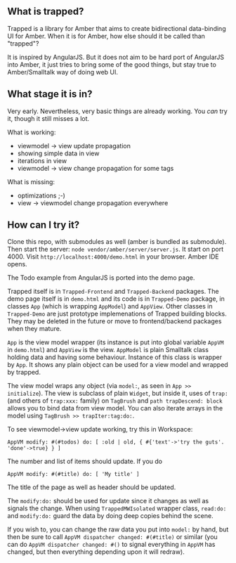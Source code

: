 What is trapped?
----

Trapped is a library for Amber that aims to create bidirectional data-binding UI for Amber.
When it is for Amber, how else should it be called than "trapped"?

It is inspired by AngularJS. But it does not aim to be hard port of AngularJS into Amber,
it just tries to bring some of the good things, but stay true to Amber/Smalltalk way of doing web UI.

What stage it is in?
----

Very early. Nevertheless, very basic things are already working.
You _can_ try it, though it still misses a lot.

What is working:
 - viewmodel -> view update propagation
 - showing simple data in view
 - iterations in view
 - viewmodel -> view change propagation for some tags

What is missing:
 - optimizations ;-)
 - view -> viewmodel change propagation everywhere

How can I try it?
----

Clone this repo, with submodules as well (amber is bundled as submodule).
Then start the server: `node vendor/amber/server/server.js`. It start on port 4000.
Visit `http://localhost:4000/demo.html` in your browser. Amber IDE opens.

The Todo example from AngularJS is ported into the demo page.

Trapped itself is in `Trapped-Frontend` and `Trapped-Backend` packages.
The demo page itself is in `demo.html` and its code is in `Trapped-Demo` package,
in classes `App` (which is wrapping `AppModel`) and `AppView`.
Other classes in `Trapped-Demo` are just prototype implemenations of Trapped
building blocks. They may be deleted in the future or move to frontend/backend packages
when they mature.

`App` is the view model wrapper (its instance is put
into global variable `AppVM` in `demo.html`)
and `AppView` is the view. `AppModel` is plain Smalltalk class
holding data and having some behaviour. Instance of this class
is wrapper by `App`. It shows any plain object can be used
for a view model and wrapped by trapped.

The view model wraps any object (via `model:`, as seen in `App >> initialize`).
The view is subclass of plain `Widget`, but inside it, uses of `trap:`
(and others of  `trap:xxx:` family) on `TagBrush`
and `path trapDescend: block` allows you to bind data from view model.
You can also iterate arrays in the model using `TagBrush >> trapIter:tag:do:`.

To see viewmodel->view update working, try this in Workspace:

```smalltalk
AppVM modify: #(#todos) do: [ :old | old, { #{'text'->'try the guts'. 'done'->true} } ]
```

The number and list of items should update. If you do

```smalltalk
AppVM modify: #(#title) do: [ 'My title' ]
```

The title of the page as well as header should be updated.

The `modify:do:` should be used for update since it changes as well as signals the change.
When using `TrappedMWIsolated` wrapper class,  `read:do:` and `modify:do:`
guard the data by doing deep copies behind the scene.

If you wish to, you can change the raw data you put into `model:` by hand,
but then be sure to call `AppVM dispatcher changed: #(#title)` or similar
(you can do `AppVM dispatcher changed: #()` to signal everything in `AppVM` has changed,
but then everything depending upon it will redraw).
